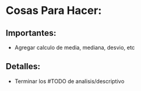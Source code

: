 # Cosas Para Hacer:

## Importantes:

- Agregar calculo de media, mediana, desvio, etc

## Detalles:

- Terminar los #TODO de analisis/descriptivo

